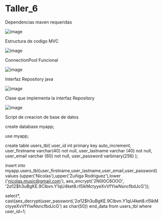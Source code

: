 # Taller_6

Dependencias maven requeridas 

![image](https://github.com/NicoYwY/taller_6/assets/125584676/b26c7e95-1a04-4673-a1d3-dc1a0cae80a2)


Estructura de codigo MVC


![image](https://github.com/NicoYwY/taller_6/assets/125584676/66bce1a1-938b-43fd-aaad-be1c5c89d5f5)

ConnectionPool Funcional


![image](https://github.com/NicoYwY/taller_6/assets/125584676/e277598a-cd6f-4834-abf9-844f36087316)

Interfaz Repository java

![image](https://github.com/NicoYwY/taller_6/assets/125584676/9f3e9266-a5be-4b5b-b3c1-ae106b47a7c0)

Clase que implementa la interfaz Repository

![image](https://github.com/NicoYwY/taller_6/assets/125584676/5aecd244-fd82-4916-a6e8-33dab781abeb)

Script de creacion de base de datos

create database myapp;

use myapp;

create table users_tbl(
user_id int primary key auto_increment,
user_firstname varchar(40) not null,
user_lastname varchar (40) not null,
user_email varchar (60) not null,
user_password varbinary(256)
);

insert into myapp.users_tbl(user_firstname,user_lastname,user_email,user_password) values (upper('Nicolas'),upper('Zuñiga Rodriguez'),lower ('nicolas.music@gmail.com'), aes_encrypt('2N0I0C6OOO', '$2a$12$h3uBgKE.9Clbvn.Y1qU4ket8.rI5lkMctyyeXvVfYiwNsncfbdJcG'));

select*,
cast(aes_decrypt(user_password,'$2a$12$h3uBgKE.9Clbvn.Y1qU4ket8.rI5lkMctyyeXvVfYiwNsncfbdJcG') as char(50)) end_data from users_tbl where user_id=1;



